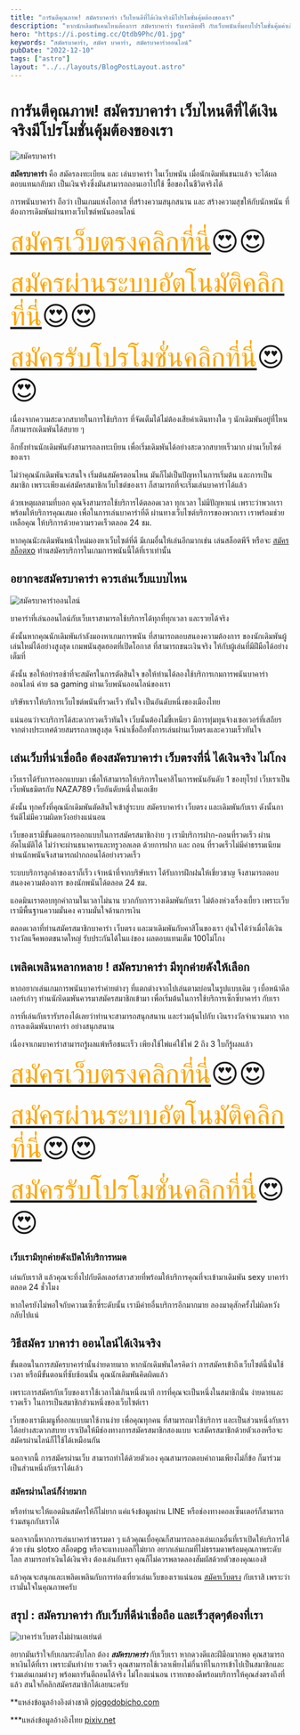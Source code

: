 ```yaml
---
title: "การันตีคุณภาพ! สมัครบาคาร่า เว็บไหนดีที่ได้เงินจริงมีโปรโมชั่นคุ้มต้องของเรา"
description: "หากนักเดิมพันคนไหนต้องการ สมัครบาคาร่า รับเครดิตฟรี กับเว็บพนันที่มอบโปรโมชั่นคุ้มค่าเกินเหนือเว็บอื่น บริการรวดเร็วฉับไว ไม่ผิดหวังต้องเล่นกับเราที่นี่เลย "
hero: "https://i.postimg.cc/Qtdb9Phc/01.jpg"
keywords: "สมัครบาคาร่า, สมัคร บาคาร่า, สมัครบาคาร่าออนไลน์"
pubDate: "2022-12-10"
tags: ["astro"]
layout: "../../layouts/BlogPostLayout.astro"
---
```


# การันตีคุณภาพ! สมัครบาคาร่า เว็บไหนดีที่ได้เงินจริงมีโปรโมชั่นคุ้มต้องของเรา





![สมัครบาคาร่า](https://i.postimg.cc/Qtdb9Phc/01.jpg)


**สมัครบาคาร่า** คือ สมัครลงทะเบียน และ เล่นบาคาร่า ในเว็บพนัน เมื่อนักเดิมพันชนะแล้ว จะได้ผลตอบแทนกลับมา เป็นเงินจริงซึ่งมันสามารถถอนเอาไปใช้ ซื้อของในชีวิตจริงได้

การพนันบาคาร่า ถือว่า เป็นเกมแห่งโอกาส ที่สร้างความสนุกสนาน และ สร้างความสุขให้กับนักพนัน ที่ต้องการเดิมพันผ่านทางเว็บไซต์พนันออนไลน์ 

 <font size= "8">[<span style="color:orange">สมัครเว็บตรงคลิกที่นี่</span>](https://nazavip.com/26174/t41626o2r59456244323y2m2l464p4)😍😍</font>

<font size= "8">[<span style="color:orange">สมัครผ่านระบบอัตโนมัติคลิกที่นี่</span>](https://nazavip.com/26174/t41626o2r59456244323y2m2l464p4)😍😍</font>

<font size= "8">[<span style="color:orange">สมัครรับโปรโมชั่นคลิกที่นี</span>่](https://nazavip.com/26174/t41626o2r59456244323y2m2l464p4)😍😍</font>

เนื่องจากความสะดวกสบายในการใช้บริการ ที่จัดเต็มได้ไม่ต้องเสียค่าเดินทางใด ๆ นักเดิมพันอยู่ที่ไหน ก็สามารถเดิมพันได้สบาย ๆ  

 

อีกทั้งท่านนักเดิมพันยังสามารถลงทะเบียน เพื่อเริ่มเดิมพันได้อย่างสะดวกสบายเร็วมาก ผ่านเว็บไซต์ของเรา 

 

ไม่ว่าคุณนักเดิมพันจะสนใจ เริ่มต้นสมัครตอนไหน มันก็ไม่เป็นปัญหาในการเริ่มต้น และการเป็นสมาชิก เพราะเพียงแค่สมัครสมาชิกเว็บไซต์ของเรา ก็สามารถที่จะเริ่มเล่นบาคาร่าได้แล้ว 

 

ด้วยเหตุผลตามที่บอก คุณจึงสามารถใช้บริการได้ตลอดเวลา ทุกเวลา ไม่มีปัญหาแน่ เพราะว่าพวกเรา พร้อมให้บริการคุณเสมอ เพื่อในการเล่นบาคาร่าที่ดี ผ่านทางเว็บไซต์บริการของพวกเรา เราพร้อมช่วยเหลือคุณ ให้บริการด้วยความรวดเร็วตลอด 24 ชม. 

 

หากคุณนัะกเดิมพันหน้าใหม่มองหาเว็บไซต์ที่ดี มีเกมอื่นให้เล่นอีกมากเช่น เล่นสล็อตพีจี หรือจะ [สมัครสล็อตxo](register-xo) ท่านสมัครบริการในเกมการพนันนี้ได้ที่เราเท่านั้น

## อยากจะสมัครบาคาร่า ควรเล่นเว็บแบบไหน





![สมัครบาคาร่าออนไลน์](https://i.postimg.cc/WzQ6y1r7/02.jpg)

บาคาร่าที่เล่นออนไลน์กับเว็บเราสามารถใช้บริการได้ทุกที่ทุกเวลา และรวยได้จริง 

 

ดังนั้นหากคุณนักเดิมพันกำลังมองหาเกมการพนัน ที่สามารถตอบสนองความต้องการ ของนักเดิมพันผู้เล่นใหม่ได้อย่างสูงสุด เกมพนันสุดฮอตที่เปิดโอกาส ที่สามารถชนะเงินจริง ให้กับผู้เล่นที่มีฝีมือได้อย่างเต็มที่ 

 

ดังนั้น ขอให้อย่ารอช้าที่จะสมัครในการตัดสินใจ ขอให้ท่านได้ลองใช้บริการเกมการพนันบาคาร่า ออนไลน์ ค่าย sa gaming ผ่านเว็บพนันออนไลน์ของเรา 

 

บริษัทเราให้บริการเว็บไซต์พนันที่รวดเร็ว ทันใจ เป็นอันดับหนึ่งของเมืองไทย

 

แน่นอนว่าจะบริการได้สะดวกรวดเร็วทันใจ เว็บนั้นต้องไม่ขี้เหนียว มีการทุ่มทุนจ้างเซอเวอร์ที่เสถียรจากต่างประเทศด้วยสมรรถภาพสูงสุด จึงน่าเชื่อถือทั้งการเล่นผ่านเว็บตรงและความเร็วทันใจ

##  เล่นเว็บที่น่าเชื่อถือ ต้องสมัครบาคาร่า เว็บตรงที่นี่ ได้เงินจริง ไม่โกง


เว็บเราได้รับการออกแบบมา เพื่อให้สามารถให้บริการในคาสิโนการพนันอันดับ 1 ของยุโรป เว็บเราเป็นเว็บพันธมิตรกับ NAZA789 เว็บอันดับหนึ่งในเอเชีย

 

ดังนั้น ทุกครั้งที่คุณนักเดิมพันตัดสินใจเข้าสู่ระบบ  สมัครบาคาร่า เว็บตรง และเดิมพันกับเรา ดังนั้นการันตีไม่มีความผิดหวังอย่างแน่นอน

 

เว็บของเรามีขั้นตอนการออกแบบในการสมัครสมาชิกง่าย ๆ  เรามีบริการฝาก-ถอนที่รวดเร็ว ผ่านอัตโนมัติได้ ไม่ว่าจะผ่านธนาคารและทรูวอลเลต ด้วยการฝาก และ ถอน ที่รวดเร็วไม่มีค่าธรรมเนียม ท่านนักพนันจึงสามารถฝากถอนได้อย่างรวดเร็ว 

 

ระบบบริการลูกค้าของเราก็เร็ว เจ้าหน้าที่จากบริษัทเรา ได้รับการฝึกฝนให้เชี่ยวชาญ จึงสามารถตอบสนองความต้องการ ของนักพนันได้ตลอด 24 ชม.

 

 แอดมินเราตอบทุกคำถามในเวลาไม่นาน บวกกับการวางเดิมพันกับเรา ไม่ต้องห่วงเรื่องเบี้ยว เพราะเว็บเรามีพื้นฐานความมั่นคง ความมั่นใจด้านการเงิน 

 

ตลอดเวลาที่ท่านสมัครสมาชิกบาคาร่า เว็บตรง และมาเดิมพันกับคาสิโนของเรา อุ่นใจได้ว่าเมื่อได้เงินรางวัลแจ็คพอตขนาดใหญ่ รับประกันได้ในแง่ของ ผลตอบแทนเต็ม 100ไม่โกง

## เพลิดเพลินหลากหลาย ! สมัครบาคาร่า มีทุกค่ายดังให้เลือก



หากอยากเล่นเกมการพนันบาคาร่าค่ายต่างๆ ที่แตกต่างจากไปเล่นตามบ่อนในรูปแบบเดิม ๆ เบื่อหน้าดีลเลอร์เก่าๆ ท่านนักเิดมพันควรมาสมัครสมาชิกเข้ามา เพื่อเริ่มต้นในการใช้บริการเซ็กซี่บาคาร่า กับเรา 

 

การที่เล่นกับเรารับรองได้เลยว่าท่านจะสามารถสนุกสนาน และร่วมลุ้นไปกับ เงินรางวัลจำนวนมาก จากการลงเดิมพันบาคาร่า อย่างสนุกสนาน 

 

เนื่องจาเกมบาคาร่าสามารถรู้ผลแพ้หรือชนะเร็ว เพียงใช้ไพ่แค่ใช้ไพ่ 2 ถึง 3 ใบก็รู้ผลแล้ว

<font size= "8">[<span style="color:orange">สมัครเว็บตรงคลิกที่นี่</span>](https://nazavip.com/26174/t41626o2r59456244323y2m2l464p4)😍😍</font>

<font size= "8">[<span style="color:orange">สมัครผ่านระบบอัตโนมัติคลิกที่นี่</span>](https://nazavip.com/26174/t41626o2r59456244323y2m2l464p4)😍😍</font>

<font size= "8">[<span style="color:orange">สมัครรับโปรโมชั่นคลิกที่นี</span>่](https://nazavip.com/26174/t41626o2r59456244323y2m2l464p4)😍😍</font>

### เว็บเรามีทุกค่ายดังเปิดให้บริการหมด



 เล่นกับเราสิ แล้วคุณจะทึ่งไปกับดีลเลอร์สาวสวยที่พร้อมให้บริการคุณที่จะเข้ามาเดิมพัน sexy บาคาร่าตลอด 24 ชั่วโมง

หากใครยังไม่พอใจกับความเซ็กซี่ระดับนั้น เรามีค่ายอื่นบริการอีกมากมาย ลองมาดุสักครั้งไม่ผิดหวังกลับไปแน่



## วิธีสมัคร บาคาร่า ออนไลน์ได้เงินจริง


ขั้นตอนในการสมัครบาคาร่านั้นง่ายดายมาก หากนักเดิมพันใครคิดว่า การสมัครเข้าถึงเว็บไซต์นี้นั่นใช้เวลา หรือมีขั้นตอนที่ซับซ้อนนั้น คุณนักเดิมพันคิดผิดแล้ว

 

เพราะการสมัครกับเว็บของเราใช้เวลาไม่เกินหนึ่งนาที การที่คุณจะเป็นหนึ่งในสมาชิกนั่น ง่ายดายและรวดเร็ว ในการเป็นสมาชิกส่วนหนึ่งของเว็บไซต์เรา

 

เว็บของเรามีเมนูที่ออกแบบมาใช้งานง่าย เพื่อคุณทุกคน ที่สามารถมาใช้บริการ และเป็นส่วนหนึ่งกับเรา ได้อย่างสะดวกสบาย เราเปิดให้มีช่องทางการสมัครสมาชิกสองแบบ จะสมัครสมาชิกด้วยตัวเองหรือจะสมัครผ่านไลน์ก็ไใช้ได้เหมือนกัน

 

 นอกจากนี้ การสมัครผ่านเว็บ สามารถทำได้ด้วยตัวเอง คุณสามารถตอบคำถามเพียงไม่กี่ข้อ ก็มาร่วมเป็นส่วนหนึ่งกับเราได้แล้ว

### สมัครผ่านไลน์ก็ง่ายมาก

หรือท่านจะให้แอดมินสมัครให้ก็ไม่ยาก แค่แจ้งข้อมูลผ่าน LINE หรือช่องทางคอลเซ็นเตอร์ก็สามารถร่วมสนุกกับเราได้ 

 

นอกจากนี้หากการเล่นบาคาร่าธรรมดา ๆ แล้วคุณเบื่อคุณก็สามารถลองเล่นเกมอื่นที่เราเปิดให้บริการได้ด้วย เช่น slotxo สล็อตpg หรือจะแทงบอลก็ไม่ยาก  อยากเล่นเกมที่ไม่ธรรมดาพร้อมคุณภาพระดับโลก สามารถทำเงินได้เงินจริง ต้องเล่นกับเรา คุณก็ไม่ควรพลาดลองสัมผัสด้วยตัวของคุณเองสิ 

 

แล้วคุณจะสนุกและเพลิดเพลินกับการท่องเที่ยวเล่นเว็บของเราแน่นอน [สมัครเว็บตรง](registerwebtong) กับเราสิ เพราะว่า เรามั่นใจในคุณภาพครับ

## สรุป : สมัครบาคาร่า กับเว็บที่ดีน่าเชื่อถือ และเร็วสุดๆต้องที่เรา



![บาคาร่าเว็บตรงไม่ผ่านเอเย่นต์](https://i.postimg.cc/15qKqDh7/03.jpg)

อยากมันเร้าใจกับเกมระดับโลก ต้อง ***สมัครบาคาร่า*** กับเว็บเรา หากดวงดีและฝีมือมากพอ คุณสามารถหาเงินได้ที่เรา เพราะมันทำง่าย รวดเร็ว คุณสามารถใช้เวลาเพียงไม่กี่นาทีในการเข้าไปเป็นสมาชิกและร่วมเล่นเกมต่างๆ พร้อมการันตีถอนได้จริง ไม่โกงแน่นอน เรายกของดีพร้อมบริการให้คุณส่งตรงถึงที่แล้ว สนใจก็คลิกสมัครสมาชิกได้เลยนะครับ

 

**แหล่งข้อมูลอ้างอิงต่างชาติ [ojogodobicho.com](https://www.ojogodobicho.com/index.htm)

 

***แหล่งข้อมูลอ้างอิงไทย [pixiv.net](https://www.pixiv.net/en/)


